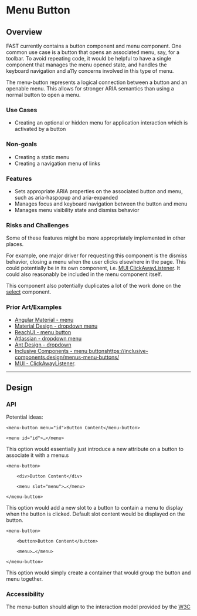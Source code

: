 # Menu Button

## Overview

FAST currently contains a button component and menu component.  One common use case is a button that opens an associated menu, say, for a toolbar.  To avoid repeating code, it would be helpful to have a single component that manages the menu opened state, and handles the keyboard navigation and a11y concerns involved in this type of menu.

The menu-button represents a logical connection between a button and an openable menu.  This allows for stronger ARIA semantics than using a normal button to open a menu.

### Use Cases
- Creating an optional or hidden menu for application interaction which is activated by a button

### Non-goals
- Creating a static menu
- Creating a navigation menu of links
  
### Features
- Sets appropriate ARIA properties on the associated button and menu, such as aria-haspopup and aria-expanded
- Manages focus and keyboard navigation between the button and menu
- Manages menu visibility state and dismiss behavior

### Risks and Challenges

Some of these features might be more appropriately implemented in other places.

For example, one major driver for requesting this component is the dismiss behavior, closing a menu when the user clicks elsewhere in the page.  This could potentially be in its own component, i.e. [MUI ClickAwayListener](https://mui.com/api/click-away-listener/).  It could also reasonably be included in the menu component itself.

This component also potentially duplicates a lot of the work done on the [select](https://github.com/microsoft/fast/blob/master/packages/web-components/fast-foundation/src/select/select.spec.md) component.

### Prior Art/Examples

- [Angular Material - menu](https://material.angular.io/components/menu/overview)
- [Material Design - dropdown menu](https://material.io/components/menus#dropdown-menu)
- [ReachUI - menu button](https://reach.tech/menu-button/)
- [Atlassian - dropdown menu](https://atlaskit.atlassian.com/packages/core/dropdown-menu)
- [Ant Design - dropdown](https://ant.design/components/dropdown/)
- [Inclusive Components - menu buttons]()https://inclusive-components.design/menus-menu-buttons/
- [MUI - ClickAwayListener](https://mui.com/api/click-away-listener/).

---

## Design

### API

Potential ideas:

```
<menu-button menu="id">Button Content</menu-button>

<menu id="id">…</menu>
```

This option would essentially just introduce a new attribute on a button to associate it with a menu.s
 
```
<menu-button>

    <div>Button Content</div>

    <menu slot="menu">…</menu>

</menu-button>
```
 
This option would add a new slot to a button to contain a menu to display when the button is clicked.  Default slot content would be displayed on the button.

```
<menu-button>

    <button>Button Content</button>

    <menu>…</menu>

</menu-button>
```

This option would simply create a container that would group the button and menu together.

### Accessibility

The menu-button should align to the interaction model provided by the [W3C](https://w3c.github.io/aria-practices/#menubutton)

<!--- Title: feat: add menu-button component to FAST 
 Comment: 

FAST currently contains a button component and menu component.  One common use case is a button that opens an associated menu, say, for a toolbar.  To avoid repeating code, it would be helpful to have a single component that manages the menu opened state, and handles the keyboard navigation and a11y concerns involved in this type of menu.

I've put together a sort of prospective and bare-bones spec for this component below.  Is something to fill this niche planned for FAST in the future?

--->